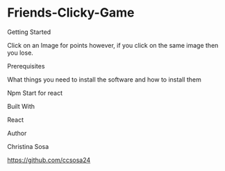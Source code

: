 # Friends-Clicky-Game



 
Getting Started

Click on an Image for points however, if you click on the same image then you lose.




Prerequisites

What things you need to install the software and how to install them
 
Npm Start for react




Built With

React

Author

Christina Sosa 

https://github.com/ccsosa24



